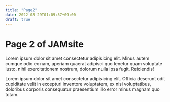 ```yaml
---
title: "Page2"
date: 2022-08-29T01:09:57+09:00
draft: true
---
```


# Page 2 of JAMsite

Lorem ipsum dolor sit amet consectetur adipisicing elit. Minus autem cumque odio ex nam, aperiam quaerat adipisci quo tenetur quam voluptate iusto, nihil exercitationem nostrum, dolorum nulla ipsa fugit. Reiciendis!

Lorem ipsum dolor sit amet consectetur adipisicing elit. Officia deserunt odit cupiditate velit in excepturi inventore voluptatem, ex nisi voluptatibus, doloribus corporis consequatur praesentium illo error minus magnam quo totam.
